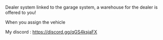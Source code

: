 Dealer system linked to the garage system, a warehouse for the dealer is offered to you!

When you assign the vehicle

My discord : https://discord.gg/qGS4ksjaFX
